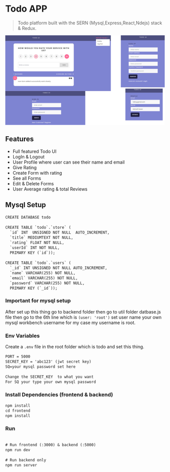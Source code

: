 # Todo APP

> Todo  platform built with the SERN (Mysql,Express,React,Ndejs) stack & Redux.

<!-- <img src="./frontend/public/images/ui.jpg"> -->
![UI!](./frontend/public/images/ui.jpg)


## Features

- Full featured Todo UI
- LogIn & Logout
- User Profile where user can see their name and email
- Give Rating
- Create Form with rating
- See all Forms
- Edit & Delete Forms
- User Average rating & total Reviews


## Mysql Setup

```
CREATE DATABASE todo

CREATE TABLE `todo`.`store` (
  `id` INT  UNSIGNED NOT NULL  AUTO_INCREMENT,
  `title` MEDIUMTEXT NOT NULL,
  `rating` FLOAT NOT NULL,
  `userId` INT NOT NULL,
  PRIMARY KEY (`id`));

CREATE TABLE `todo`.`users` (
  `_id` INT UNSIGNED NOT NULL AUTO_INCREMENT,
  `name` VARCHAR(255) NOT NULL,
  `email` VARCHAR(255) NOT NULL,
  `password` VARCHAR(255) NOT NULL,
  PRIMARY KEY (`_id`));

```
### Important for mysql setup

After set up this thing go to backend folder 
then go to util folder datbase.js file then go to the 
6th line which is `(user: 'root')` set user name your own mysql workbench username for my case my username is root.


### Env Variables

Create a `.env` file in the root folder which is todo and set this thing.

```
PORT = 5000
SECRET_KEY = 'abc123' (jwt secret key)
SQ=your mysql password set here

Change the SECRET_KEY  to what you want
For SQ your type your own mysql password

```



### Install Dependencies (frontend & backend)

```
npm install
cd frontend
npm install
```

### Run

```

# Run frontend (:3000) & backend (:5000)
npm run dev

# Run backend only
npm run server
```




